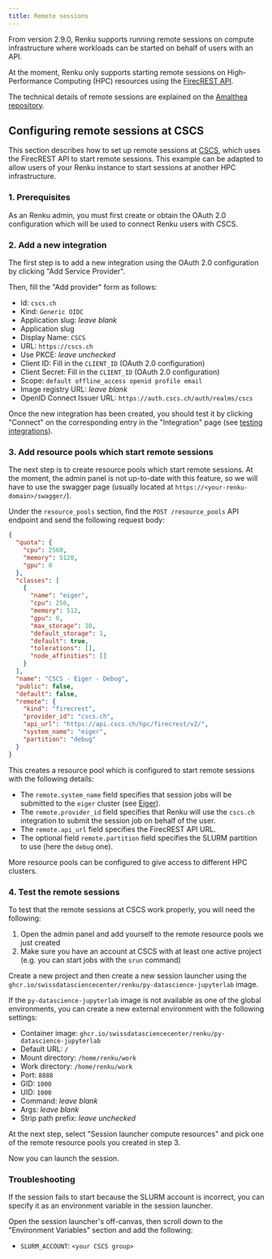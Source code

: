 ```yaml
---
title: Remote sessions
---
```


From version 2.9.0, Renku supports running remote sessions on compute infrastructure where
workloads can be started on behalf of users with an API.

At the moment, Renku only supports starting remote sessions on High-Performance Computing (HPC)
resources using the [FirecREST API](https://eth-cscs.github.io/firecrest-v2/).

The technical details of remote sessions are explained on the [Amalthea repository](https://github.com/SwissDataScienceCenter/amalthea/blob/main/new.README.md#developer-documentation-remote-sessions).

## Configuring remote sessions at CSCS

This section describes how to set up remote sessions at [CSCS](https://cscs.ch),
which uses the FirecREST API to start remote sessions.
This example can be adapted to allow users of your Renku instance to start
sessions at another HPC infrastructure.

### 1. Prerequisites

As an Renku admin, you must first create or obtain the OAuth 2.0 configuration which will
be used to connect Renku users with CSCS.

### 2. Add a new integration

The first step is to add a new integration using the OAuth 2.0 configuration by clicking "Add Service Provider".

Then, fill the "Add provider" form as follows:

* Id: `cscs.ch`
* Kind: `Generic OIDC`
* Application slug: _leave blank_
* Application slug
* Display Name: `CSCS`
* URL: `https://cscs.ch`
* Use PKCE: _leave unchecked_
* Client ID: Fill in the `CLIENT_ID` (OAuth 2.0 configuration)
* Client Secret: Fill in the `CLIENT_ID` (OAuth 2.0 configuration)
* Scope: `default offline_access openid profile email`
* Image registry URL: _leave blank_
* OpenID Connect Issuer URL: `https://auth.cscs.ch/auth/realms/cscs`

Once the new integration has been created, you should test it by clicking "Connect" on
the corresponding entry in the "Integration" page (see [testing integrations](/docs/admins/operation/integrations#testing-integrations)).

### 3. Add resource pools which start remote sessions

The next step is to create resource pools which start remote sessions.
At the moment, the admin panel is not up-to-date with this feature, so we
will have to use the swagger page (usually located at `https://<your-renku-domain>/swagger/`).

Under the `resource_pools` section, find the `POST /resource_pools` API endpoint and
send the following request body:


```json
{
  "quota": {
    "cpu": 2560,
    "memory": 5120,
    "gpu": 0
  },
  "classes": [
    {
      "name": "eiger",
      "cpu": 256,
      "memory": 512,
      "gpu": 0,
      "max_storage": 10,
      "default_storage": 1,
      "default": true,
      "tolerations": [],
      "node_affinities": []
    }
  ],
  "name": "CSCS - Eiger - Debug",
  "public": false,
  "default": false,
  "remote": {
    "kind": "firecrest",
    "provider_id": "cscs.ch",
    "api_url": "https://api.cscs.ch/hpc/firecrest/v2/",
    "system_name": "eiger",
    "partition": "debug"
  }
}
```

This creates a resource pool which is configured to start remote sessions with the following details:

* The `remote.system_name` field specifies that session jobs will be submitted to the `eiger` cluster (see [Eiger](https://docs.cscs.ch/clusters/eiger/#eiger)).
* The `remote.provider_id` field specifies that Renku will use the `cscs.ch` integration to submit the session job on behalf of the user.
* The `remote.api_url` field specifies the FirecREST API URL.
* The optional field `remote.partition` field specifies the SLURM partition to use (here the `debug` one).

More resource pools can be configured to give access to different HPC clusters.

### 4. Test the remote sessions

To test that the remote sessions at CSCS work properly, you will need the following:

1. Open the admin panel and add yourself to the remote resource pools we just created
2. Make sure you have an account at CSCS with at least one active project (e.g. you can start jobs with the `srun` command)

Create a new project and then create a new session launcher using the `ghcr.io/swissdatasciencecenter/renku/py-datascience-jupyterlab` image.

If the `py-datascience-jupyterlab` image is not available as one of the global environments, you can create a new external environment with
the following settings:

* Container image: `ghcr.io/swissdatasciencecenter/renku/py-datascience-jupyterlab`
* Default URL: `/`
* Mount directory: `/home/renku/work`
* Work directory: `/home/renku/work`
* Port: `8888`
* GID: `1000`
* UID: `1000`
* Command: _leave blank_
* Args: _leave blank_
* Strip path prefix: _leave unchecked_

At the next step, select "Session launcher compute resources" and pick one of the remote resource pools you created in step 3.

Now you can launch the session.

### Troubleshooting

If the session fails to start because the SLURM account is incorrect, you can specify it as an environment variable
in the session launcher.

Open the session launcher's off-canvas, then scroll down to the "Environment Variables" section and add the following:
* `SLURM_ACCOUNT`: `<your CSCS group>`
